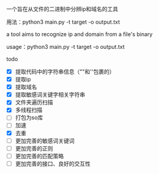 一个旨在从文件的二进制中分辨ip和域名的工具

用法：python3 main.py -t target -o output.txt

a tool aims to recognize ip and domain from a file's binary

usage：python3 main.py -t target -o output.txt

todo

- [x] 提取代码中的字符串信息（""和''包裹的）
- [x] 提取ip
- [x] 提取域名
- [x] 提取敏感词关键字相关字符串
- [x] 文件夹遍历扫描
- [x] 多线程扫描
- [ ] 打包为so库
- [ ] 加速
- [x] 去重
- [ ] 更加完善的敏感词关键词
- [ ] 更加完善的正则
- [ ] 更加完善的匹配策略
- [ ] 更加完善的接口、良好的交互性